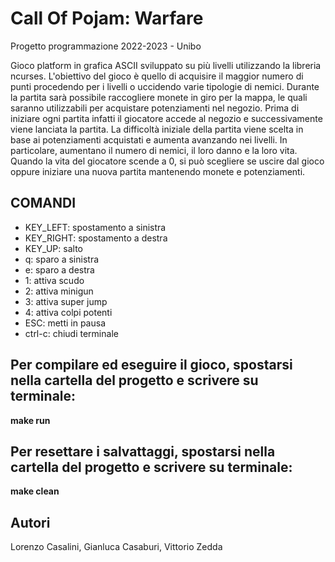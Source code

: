 # Call Of Pojam: Warfare
Progetto programmazione 2022-2023 - Unibo

Gioco platform in grafica ASCII sviluppato su più livelli utilizzando la libreria ncurses.
L'obiettivo del gioco è quello di acquisire il maggior numero di punti procedendo per i livelli o uccidendo varie tipologie di nemici. Durante la partita sarà possibile raccogliere monete in giro per la mappa, le quali saranno utilizzabili per acquistare potenziamenti nel negozio.
Prima di iniziare ogni partita infatti il giocatore accede al negozio e successivamente viene lanciata la partita. La difficoltà iniziale della partita viene scelta in base ai potenziamenti acquistati e aumenta avanzando nei livelli. In particolare, aumentano il numero di nemici, il loro danno e la loro vita.
Quando la vita del giocatore scende a 0, si può scegliere se uscire dal gioco oppure iniziare una nuova partita mantenendo monete e potenziamenti.

## COMANDI
- KEY_LEFT: spostamento a sinistra
- KEY_RIGHT: spostamento a destra
- KEY_UP: salto
- q: sparo a sinistra
- e: sparo a destra
- 1: attiva scudo
- 2: attiva minigun
- 3: attiva super jump
- 4: attiva colpi potenti
- ESC: metti in pausa
- ctrl-c: chiudi terminale

## Per compilare ed eseguire il gioco, spostarsi nella cartella del progetto e scrivere su terminale:

**make run**

## Per resettare i salvattaggi, spostarsi nella cartella del progetto e scrivere su terminale:

**make clean**

## Autori
Lorenzo Casalini, Gianluca Casaburi, Vittorio Zedda

